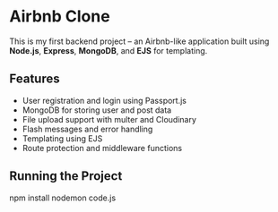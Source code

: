 # Airbnb Clone

This is my first backend project – an Airbnb-like application built using **Node.js**, **Express**, **MongoDB**, and **EJS** for templating.

## Features
- User registration and login using Passport.js
- MongoDB for storing user and post data
- File upload support with multer and Cloudinary
- Flash messages and error handling
- Templating using EJS
- Route protection and middleware functions

## Running the Project
npm install
nodemon code.js

